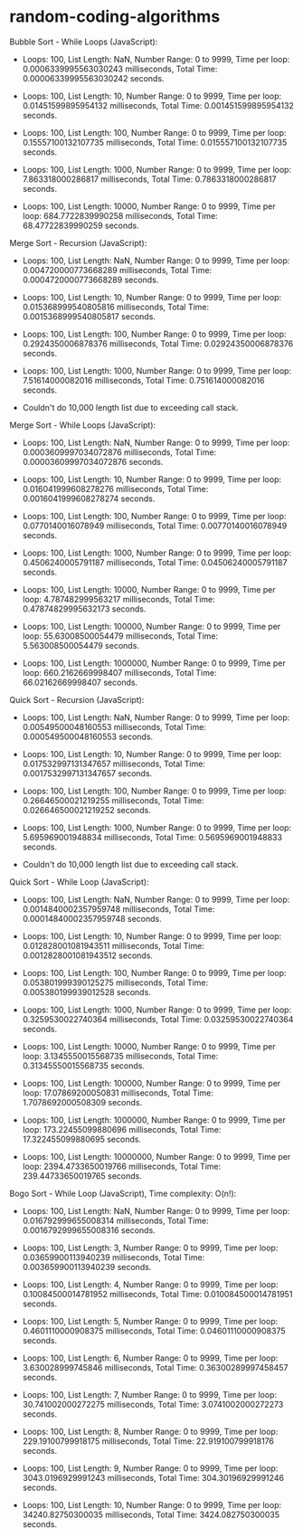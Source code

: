 # random-coding-algorithms

Bubble Sort - While Loops (JavaScript):
- Loops: 100, List Length: NaN, Number Range: 0 to 9999, Time per loop: 0.0006339995563030243 milliseconds, Total Time: 0.00006339995563030242 seconds.

- Loops: 100, List Length: 10, Number Range: 0 to 9999, Time per loop: 0.01451599895954132 milliseconds, Total Time: 0.001451599895954132 seconds.

- Loops: 100, List Length: 100, Number Range: 0 to 9999, Time per loop: 0.15557100132107735 milliseconds, Total Time: 0.015557100132107735 seconds.

- Loops: 100, List Length: 1000, Number Range: 0 to 9999, Time per loop: 7.863318000286817 milliseconds, Total Time: 0.7863318000286817 seconds.

- Loops: 100, List Length: 10000, Number Range: 0 to 9999, Time per loop: 684.7722839990258 milliseconds, Total Time: 68.47722839990259 seconds.

Merge Sort - Recursion (JavaScript):
- Loops: 100, List Length: NaN, Number Range: 0 to 9999, Time 
per loop: 0.004720000773668289 milliseconds, Total Time: 0.0004720000773668289 seconds.

- Loops: 100, List Length: 10, Number Range: 0 to 9999, Time per loop: 0.015368999540805816 milliseconds, Total Time: 0.0015368999540805817 seconds.

- Loops: 100, List Length: 100, Number Range: 0 to 9999, Time per loop: 0.2924350006878376 milliseconds, Total Time: 0.02924350006878376 seconds.

- Loops: 100, List Length: 1000, Number Range: 0 to 9999, Time per loop: 7.51614000082016 milliseconds, Total Time: 0.751614000082016 seconds.

- Couldn't do 10,000 length list due to exceeding call stack.

Merge Sort - While Loops (JavaScript):
- Loops: 100, List Length: NaN, Number Range: 0 to 9999, Time per loop: 0.0003609997034072876 milliseconds, Total Time: 0.00003609997034072876 seconds.

- Loops: 100, List Length: 10, Number Range: 0 to 9999, Time per loop: 0.016041999608278276 milliseconds, Total Time: 0.0016041999608278274 seconds.

- Loops: 100, List Length: 100, Number Range: 0 to 9999, Time per loop: 0.0770140016078949 milliseconds, Total Time: 0.00770140016078949 seconds.

- Loops: 100, List Length: 1000, Number Range: 0 to 9999, Time per loop: 0.4506240005791187 milliseconds, Total Time: 0.04506240005791187 seconds.

- Loops: 100, List Length: 10000, Number Range: 0 to 9999, Time per loop: 4.787482999563217 milliseconds, Total Time: 0.47874829995632173 seconds.

- Loops: 100, List Length: 100000, Number Range: 0 to 9999, Time per loop: 55.63008500054479 milliseconds, Total Time: 5.563008500054479 seconds.

- Loops: 100, List Length: 1000000, Number Range: 0 to 9999, Time per loop: 660.2162669998407 milliseconds, Total Time: 66.02162669998407 seconds.

Quick Sort - Recursion (JavaScript):
- Loops: 100, List Length: NaN, Number Range: 0 to 9999, Time per loop: 0.00549500048160553 milliseconds, Total Time: 0.000549500048160553 seconds.

- Loops: 100, List Length: 10, Number Range: 0 to 9999, Time per loop: 0.017532997131347657 milliseconds, Total Time: 0.0017532997131347657 seconds.

- Loops: 100, List Length: 100, Number Range: 0 to 9999, Time per loop: 0.26646500021219255 milliseconds, Total Time: 0.026646500021219252 seconds.

- Loops: 100, List Length: 1000, Number Range: 0 to 9999, Time per loop: 5.695969001948834 milliseconds, Total Time: 0.5695969001948833 seconds.

- Couldn't do 10,000 length list due to exceeding call stack.

Quick Sort - While Loop (JavaScript):
- Loops: 100, List Length: NaN, Number Range: 0 to 9999, Time per loop: 0.0014840002357959748 milliseconds, Total Time: 0.00014840002357959748 seconds.

- Loops: 100, List Length: 10, Number Range: 0 to 9999, Time per loop: 0.012828001081943511 milliseconds, Total Time: 0.0012828001081943512 seconds.

- Loops: 100, List Length: 100, Number Range: 0 to 9999, Time per loop: 0.053801999390125275 milliseconds, Total Time: 0.005380199939012528 seconds.

- Loops: 100, List Length: 1000, Number Range: 0 to 9999, Time per loop: 0.3259530022740364 milliseconds, Total Time: 0.03259530022740364 seconds.

- Loops: 100, List Length: 10000, Number Range: 0 to 9999, Time per loop: 3.1345550015568735 milliseconds, Total Time: 0.31345550015568735 seconds.

- Loops: 100, List Length: 100000, Number Range: 0 to 9999, Time per loop: 17.07869200050831 milliseconds, Total Time: 1.7078692000508309 seconds.

- Loops: 100, List Length: 1000000, Number Range: 0 to 9999, Time per loop: 173.22455099880696 milliseconds, Total Time: 17.322455099880695 seconds.

- Loops: 100, List Length: 10000000, Number Range: 0 to 9999, Time per loop: 2394.4733650019766 milliseconds, Total Time: 239.44733650019765 seconds.

Bogo Sort - While Loop (JavaScript), Time complexity: O(n!):
- Loops: 100, List Length: NaN, Number Range: 0 to 9999, Time per loop: 0.016792999655008314 milliseconds, Total Time: 0.0016792999655008316 seconds.

- Loops: 100, List Length: 3, Number Range: 0 to 9999, Time per loop: 0.03659900113940239 milliseconds, Total Time: 0.003659900113940239 seconds.

- Loops: 100, List Length: 4, Number Range: 0 to 9999, Time per loop: 0.10084500014781952 milliseconds, Total Time: 0.010084500014781951 seconds.

- Loops: 100, List Length: 5, Number Range: 0 to 9999, Time per loop: 0.4601110000908375 milliseconds, Total Time: 0.04601110000908375 seconds.

- Loops: 100, List Length: 6, Number Range: 0 to 9999, Time per loop: 3.630028999745846 milliseconds, Total Time: 0.36300289997458457 seconds.

- Loops: 100, List Length: 7, Number Range: 0 to 9999, Time per loop: 30.741002000272275 milliseconds, Total Time: 3.0741002000272273 seconds.

- Loops: 100, List Length: 8, Number Range: 0 to 9999, Time per loop: 229.19100799918175 milliseconds, Total Time: 22.919100799918176 seconds.

- Loops: 100, List Length: 9, Number Range: 0 to 9999, Time per loop: 3043.0196929991243 milliseconds, Total Time: 304.30196929991246 seconds.

- Loops: 100, List Length: 10, Number Range: 0 to 9999, Time per loop: 34240.82750300035 milliseconds, Total Time: 3424.082750300035 seconds.
